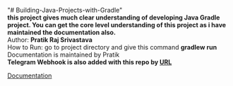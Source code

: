 "# Building-Java-Projects-with-Gradle"  
**this project gives much clear understanding of developing Java Gradle project. You can get the core level understanding of this project as i have maintained the documentation also.**  
Author: **Pratik Raj Srivastava**  
How to Run: go to project directory and give this command **gradlew run**  
Documentation is maintained by Pratik  
**Telegram Webhook is also added with this repo by [URL](https://integram.org/)**


[Documentation](https://docs.google.com/document/d/19X1Hvudvmi4p30ramGNHYu_Nu7EBwKQaysiiowADWkY/edit?usp=sharing)
